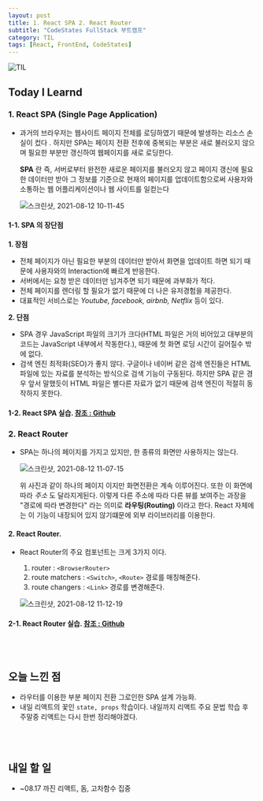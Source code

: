 ```yaml
---
layout: post
title: 1. React SPA 2. React Router
subtitle: "CodeStates FullStack 부트캠프"
category: TIL
tags: [React, FrontEnd, CodeStates]
---
```


![TIL](https://user-images.githubusercontent.com/83164003/127775612-7464075f-89e7-478e-82ee-dc1c2710a125.jpeg)
## Today I Learnd
### 1. React SPA (Single Page Application)
- 과거의 브라우저는 웹사이트 페이지 전체를 로딩하였기 때문에 발생하는 리소스 손실이 컸다 . 하지만 SPA는 페이지 전환 전후에 중복되는 부분은 새로 불러오지 않으며 필요한 부분만 갱신하여 웹페이지를 새로 로딩한다.

  **SPA** 란 즉, 서버로부터 완전한 새로운 페이지를 불러오지 않고 페이지 갱신에 필요한 데이터만 받아 그 정보를 기준으로 현재의 페이지를 업데이트함으로써 사용자와 소통하는 웹 어플리케이션이나 웹 사이트를 일컫는다
	
	 ![스크린샷, 2021-08-12 10-11-45](https://user-images.githubusercontent.com/83164003/129123147-be55270e-249a-48c7-b784-20ac02cbd625.png)

#### 1-1. SPA 의 장단점
**1. 장점**
  - 전체 페이지가 아닌 필요한 부분의 데이터만 받아서 화면을 업데이트 하면 되기 때문에 사용자와의 Interaction에 빠르게 반응한다.
  - 서버에서는 요청 받은 데이터만 넘겨주면 되기 때문에 과부화가 적다.
  - 전체 페이지를 렌더링 할 필요가 없기 때문에 더 나은 유저경험을 제공한다.
  - 대표적인 서비스로는 *Youtube, facebook, airbnb, Netflix* 등이 있다.

**2. 단점**
  - SPA 경우 JavaScript 파일의 크기가 크다(HTML 파일은 거의 비어있고 대부분의 코드는 JavaScript 내부에서 작동한다.), 때문에 첫 화면 로딩 시간이 길어질수 밖에 없다.
  - 검색 엔진 최적화(SEO)가 좋지 않다. 구글이나 네이버 같은 검색 엔진들은 HTML 파일에 있는 자료를 분석하는 방식으로 검색 기능이 구동된다. 하지만 SPA 같은 경우 앞서 말했듯이 HTML 파일은 별다른 자료가 없기 때문에 검색 엔진이 적절히 동작하지 못한다.

#### 1-2. React SPA 실습. <a href="https://github.com/JH8459/im-sprint-react-twittler-spa" target="_blank"> 참조 : Github </a>

### 2. React Router
- SPA는 하나의 페이지를 가지고 있지만, 한 종류의 화면만 사용하지는 않는다.

  ![스크린샷, 2021-08-12 11-07-15](https://user-images.githubusercontent.com/83164003/129127515-374f088f-a9f8-470c-bb2d-ec0d7c1311a8.png)

  위 사진과 같이 하나의 페이지 이지만 화면전환은 계속 이루어진다. 또한 이 화면에 따라 *주소* 도 달라지게된다.  이렇게 다른 주소에 따라 다른 뷰를 보여주는 과장을 "경로에 따라 변경한다" 라는 의미로 **라우팅(Routing)**  이라고 한다. React 자체에는 이 기능이 내장되어 있지 않기떄문에 외부 라이브러리를 이용한다. 

#### 2. React Router.
- React Router의 주요 컴포넌트는 크게 3가지 이다.
  1. router : `<BrowserRouter>`
  2. route matchers : `<Switch>`, `<Route>` 경로를 매칭해준다.
  3. route changers : `<Link>` 경로를 변경해준다.

  ![스크린샷, 2021-08-12 11-12-19](https://user-images.githubusercontent.com/83164003/129127899-e5f5a7c1-6fef-4b4a-a856-1b131ac62e5d.png)
	
	
#### 2-1. React Router 실습. <a href="https://github.com/JH8459/CodeStates/tree/master/React/react-router" target="_blank"> 참조 : Github </a>

<br>
<br>

## 오늘 느낀 점
- 라우터를 이용한 부분 페이지 전환 그로인한 SPA 설계 가능화. 
- 내일 리액트의 꽃인 `state, props` 학습이다.  내일까지 리액트 주요 문법 학습 후 주말중 리액트는 다시 한번 정리해야겠다.

<br>
<br>

## 내일 할 일
- ~08.17 까진 리액트, 돔, 고차함수 집중
